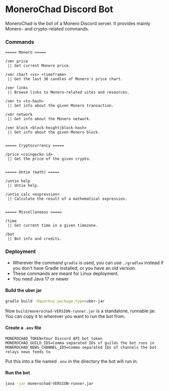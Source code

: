 # MoneroChad Discord Bot
MoneroChad is the bot of a Monero Discord server. It provides mainly Monero- and crypto-related
commands.

### Commands
```
===== Monero =====

/xmr price
 || Get current Monero price.

/xmr chart <vs> <timeframe>
 || Get the last 30 candles of Monero's price chart.

/xmr links
 || Browse links to Monero-related sites and resources.

/xmr tx <tx-hash>
 || Get info about the given Monero transaction.

/xmr network
 || Get info about the Monero network.

/xmr block <block-height|block-hash>
 || Get info about the given Monero block.


===== Cryptocurrency =====

/price <coingecko-id>
 || Get the price of the given crypto.


===== Untie (math) =====

/untie help
 || Untie help.

/untie calc <expression>
 || Calculate the result of a mathematical expression.


===== Miscellaneous =====

/time
 || Get current time in a given timezone.

/bot
 || Bot info and credits.
```

### Deployment
- Wherever the command `gradle` is used, you can use `./gradlew` instead if you don't have Gradle
  installed, or you have an old version.
- These commands are meant for Linux deployment.
- You need Java 17 or newer

#### Build the uber jar
```sh
gradle build -Dquarkus.package.type=uber-jar
```
Now `build/monerochad-VERSION-runner.jar` is a standalone, runnable jar. You can copy it to wherever
you want to run the bot from.

#### Create a `.env` file
```
MONEROCHAD_TOKEN=Your Discord API bot token
MONEROCHAD_GUILD_IDS=Comma separated IDs of guilds the bot runs in
MONEROCHAD_NEWS_CHANNEL_IDS=Comma separated IDs of channels the bot relays news feeds to
```
Put this into a file named `.env` in the directory the bot will run in.

#### Run the bot
```sh
java -jar monerochad-VERSION-runner.jar
```
